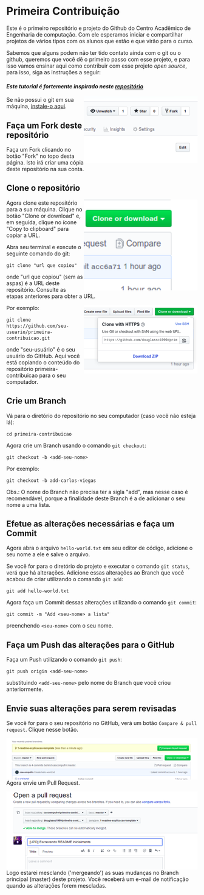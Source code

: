 # Primeira Contribuição

Este é o primeiro repositório e projeto do Github do Centro Acadêmico de Engenharia de computação. Com ele esperamos iniciar e compartilhar projetos de vários tipos com os alunos que estão e que virão para o curso. 

Sabemos que alguns podem não ter tido contato ainda com o git ou o github, queremos que você dê o primeiro passo com esse projeto, e para isso vamos ensinar aqui como contribuir com esse projeto *open source*, para isso, siga as instruções a seguir:

#### *Este tutorial é fortemente inspirado neste [repositório](https://github.com/firstcontributions/first-contributions/blob/master/translations/README.pt_br.md)*
 

<img align="right" width="300" src="./assets/fork.png" alt="fork deste repositório" />

Se não possui o git em sua máquina, [instale-o aqui]( https://help.github.com/articles/set-up-git/ ).

## Faça um Fork deste repositório

Faça um Fork clicando no botão "Fork" no topo desta página. Isto irá criar uma cópia deste repositório na sua conta.

## Clone o repositório

<img align="right" width="300" src="./assets/clone.png" alt="clonar este repositório" />

Agora clone este repositório para a sua máquina. Clique no botão "Clone or download" e, em seguida, clique no ícone "Copy to clipboard" para copiar a URL.

Abra seu terminal e execute o seguinte comando do git:
```
git clone "url que copiou"
```
onde "url que copiou" (sem as aspas) é a URL deste repositório. Consulte as etapas anteriores para obter a URL.

<img align="right" width="300" src="./assets/copia-area-transferencia.png" alt="copiar URL" />

Por exemplo:
```
git clone https://github.com/seu-usuario/primeira-contribuicao.git
```
onde "seu-usuário" é o seu usuário do GitHub. Aqui você está copiando o conteúdo do repositório primeira-contribuicao para o seu computador.

## Crie um Branch

Vá para o diretório do repositório no seu computador (caso você não esteja lá):
```
cd primeira-contribuicao
```

Agora crie um Branch usando o comando `git checkout`:
```
git checkout -b <add-seu-nome>
```

Por exemplo:
```
git checkout -b add-carlos-viegas
```
Obs.: O nome do Branch não precisa ter a sigla "add", mas nesse caso é recomendável, porque a finalidade deste Branch é a de adicionar o seu nome a uma lista.

## Efetue as alterações necessárias e faça um Commit

Agora abra o arquivo `hello-world.txt` em seu editor de código, adicione o seu nome a ele e salve o arquivo. 

Se você for para o diretório do projeto e executar o comando `git status`, verá que há alterações. Adicione essas alterações ao Branch que você acabou de criar utilizando o comando `git add`:
```
git add hello-world.txt
```
Agora faça um Commit dessas alterações utilizando o comando `git commit`:
```
git commit -m "Add <seu-nome> a lista"
```
preenchendo `<seu-nome>` com o seu nome.

## Faça um Push das alterações para o GitHub

Faça um Push utilizando o comando `git push`:
```
git push origin <add-seu-nome>
```
substituindo `<add-seu-nome>` pelo nome do Branch que você criou anteriormente.

## Envie suas alterações para serem revisadas

Se você for para o seu repositório no GitHub, verá um botão `Compare & pull request`. Clique nesse botão.

<img style="float: right;" src="./assets/compare-e-pull.png" alt="Crie um Pull Request" />

Agora envie um Pull Request.

<img style="float: right;" src="./assets/submit-pull-request.png" alt="Envie o Pull Request" />

Logo estarei mesclando ('mergeando') as suas mudanças no Branch principal (master) deste projeto. Você receberá um e-mail de notificação quando as alterações forem mescladas.
